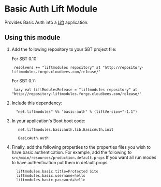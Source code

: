 # Basic Auth Lift Module

Provides Basic Auth into a [Lift](http://www.liftweb.net) application.

## Using this module

1. Add the following repository to your SBT project file:

    For SBT 0.10:

        resolvers += "liftmodules repository" at "http://repository-liftmodules.forge.cloudbees.com/release/"

    For SBT 0.7:

        lazy val liftModulesRelease = "liftmodules repository" at "http://repository-liftmodules.forge.cloudbees.com/release/"

2. Include this dependency:

         "net.liftmodules" %% "basic-auth" % (liftVersion+"-1.1")

3. In your application's Boot.boot code:

          net.liftmodules.basicauth.lib.BasicAuth.init
          
          BasicAuth.auth
          
4. Finally, add the following properties to the properties files you wish to have basic authentication.   For example, add the following to `src/main/resources/production.default.props` 
If you want all run modes to have authentication put them in default.props 

         
         liftmodules.basic.title=Protected Site
         liftmodules.basic.username=hello
         liftmodules.basic.password=hello


  
